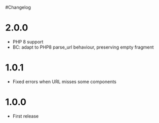 #Changelog

# 2.0.0
- PHP 8 support
- BC: adapt to PHP8 parse_url behaviour, preserving empty fragment

# 1.0.1
- Fixed errors when URL misses some components 

# 1.0.0
- First release
